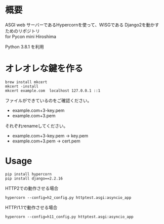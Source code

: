 # 概要
ASGI web サーバーであるHypercornを使って、WISGである Django2を動かすためのリポジトリ  
for Pycon mini Hiroshima

Python 3.8.1 を利用

# オレオレな鍵を作る

```
brew install mkcert
mkcert -install
mkcert example.com  localhost 127.0.0.1 ::1
```

ファイルができているのをご確認ください。
* example.com+3-key.pem
* example.com+3.pem

それぞれrenameしてください。

 * example.com+3-key.pem  → key.pem
 * example.com+3.pem → cert.pem


# Usage 

```
pip install hypercorn
pip install django==2.2.16
```

HTTP2での動作させる場合  
```
hypercorn --config=h2_config.py httptest.asgi:asyncio_app
```

HTTP/1.1で動作させる場合
```
hypercorn --config=h11_config.py httptest.asgi:asyncio_app
```


